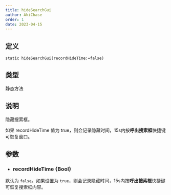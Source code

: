 ```yaml
---
title: hideSearchGui
author: AkiChase
order: 1
date: 2023-04-15
---
```


## 定义

```ahk
static hideSearchGui(recordHideTime:=false)
```

## 类型

静态方法

## 说明

隐藏搜索框。

如果 recordHideTime 值为 true，则会记录隐藏时间，15s内按**呼出搜索框**快捷键可恢复窗口。

## 参数

- ### recordHideTime \{Bool\}

默认为 `false`。如果设置为 `true`，则会记录隐藏时间，15s内按**呼出搜索框**快捷键可恢复搜索框内容。